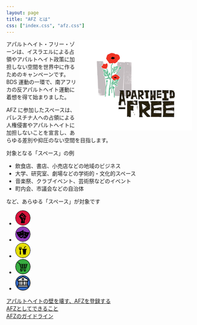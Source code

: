 ```yaml
---
layout: page
title: "AFZ とは"
css: ["index.css", "afz.css"]
---
```


<div class="page">

<img src="/assets/img/apartheidfree.png" style="float:right; width: 300px; padding-right: 10px" />

<p>アパルトヘイト・フリー・ゾーンは、イスラエルによる占領やアパルトヘイト政策に加担しない空間を世界中に作るためのキャンペーンです。BDS 運動の一環で、南アフリカの反アパルトヘイト運動に着想を得て始まりました。</p>

<p>AFZ に参加したスペースは、パレスチナ人への占領による人権侵害やアパルトヘイトに加担しないことを宣言し、あらゆる差別や抑圧のない空間を目指します。</p>

<p>
<p>対象となる「スペース」の例</p>
<ul>
<li>飲食店、書店、小売店などの地域のビジネス</li>
<li>大学、研究室、劇場などの学術的・文化的スペース</li>
<li>音楽祭、クラブイベント、芸術祭などのイベント</li>
<li>町内会、市議会などの自治体</li>
</ul>
など、あらゆる「スペース」が対象です
</p>

<ul id="legend" class="afzIcons">
  <li><img src="/assets/icons/social.png" height="40" width="40" /></li>
  <li><img src="/assets/icons/cultural.png" height="40" width="40" /></li>
  <li><img src="/assets/icons/cafe.png" height="40" width="40" /></li>
  <li><img src="/assets/icons/shop.png" height="40" width="40" /></li>
  <li><img src="/assets/icons/place.png" height="40" width="40" /></li>
</ul>

<a href="add-afz">アパルトヘイトの壁を壊す、AFZを登録する</a><br />
<a href="what-you-can-do">AFZとしてできること</a><br />
<a href="guide">AFZのガイドライン</a><br />

</div>
